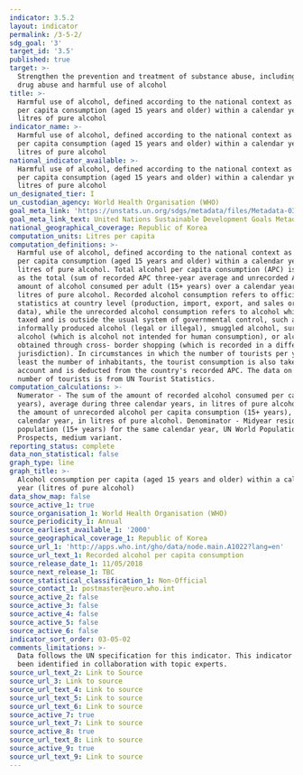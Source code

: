 ```yaml
---
indicator: 3.5.2
layout: indicator
permalink: /3-5-2/
sdg_goal: '3'
target_id: '3.5'
published: true
target: >-
  Strengthen the prevention and treatment of substance abuse, including narcotic
  drug abuse and harmful use of alcohol
title: >-
  Harmful use of alcohol, defined according to the national context as alcohol
  per capita consumption (aged 15 years and older) within a calendar year in
  litres of pure alcohol
indicator_name: >-
  Harmful use of alcohol, defined according to the national context as alcohol
  per capita consumption (aged 15 years and older) within a calendar year in
  litres of pure alcohol
national_indicator_available: >-
  Harmful use of alcohol, defined according to the national context as alcohol
  per capita consumption (aged 15 years and older) within a calendar year in
  litres of pure alcohol
un_designated_tier: I
un_custodian_agency: World Health Organisation (WHO)
goal_meta_link: 'https://unstats.un.org/sdgs/metadata/files/Metadata-03-05-02.pdf'
goal_meta_link_text: United Nations Sustainable Development Goals Metadata (PDF 214 KB)
national_geographical_coverage: Republic of Korea
computation_units: Litres per capita
computation_definitions: >-
  Harmful use of alcohol, defined according to the national context as alcohol
  per capita consumption (aged 15 years and older) within a calendar year in
  litres of pure alcohol. Total alcohol per capita consumption (APC) is defined
  as the total (sum of recorded APC three-year average and unrecorded APC)
  amount of alcohol consumed per adult (15+ years) over a calendar year, in
  litres of pure alcohol. Recorded alcohol consumption refers to official
  statistics at country level (production, import, export, and sales or taxation
  data), while the unrecorded alcohol consumption refers to alcohol which is not
  taxed and is outside the usual system of governmental control, such as home or
  informally produced alcohol (legal or illegal), smuggled alcohol, surrogate
  alcohol (which is alcohol not intended for human consumption), or alcohol
  obtained through cross- border shopping (which is recorded in a different
  jurisdiction). In circumstances in which the number of tourists per year is at
  least the number of inhabitants, the tourist consumption is also taken into
  account and is deducted from the country's recorded APC. The data on the
  number of tourists is from UN Tourist Statistics.
computation_calculations: >-
  Numerator - The sum of the amount of recorded alcohol consumed per capita (15+
  years), average during three calendar years, in litres of pure alcohol, and
  the amount of unrecorded alcohol per capita consumption (15+ years), during a
  calendar year, in litres of pure alcohol. Denominator - Midyear resident
  population (15+ years) for the same calendar year, UN World Population
  Prospects, medium variant.
reporting_status: complete
data_non_statistical: false
graph_type: line
graph_title: >-
  Alcohol consumption per capita (aged 15 years and older) within a calendar
  year (litres of pure alcohol)
data_show_map: false
source_active_1: true
source_organisation_1: World Health Organisation (WHO)
source_periodicity_1: Annual
source_earliest_available_1: '2000'
source_geographical_coverage_1: Republic of Korea
source_url_1: 'http://apps.who.int/gho/data/node.main.A1022?lang=en'
source_url_text_1: Recorded alcohol per capita consumption
source_release_date_1: 11/05/2018
source_next_release_1: TBC
source_statistical_classification_1: Non-Official
source_contact_1: postmaster@euro.who.int
source_active_2: false
source_active_3: false
source_active_4: false
source_active_5: false
source_active_6: false
indicator_sort_order: 03-05-02
comments_limitations: >-
  Data follows the UN specification for this indicator. This indicator has not
  been identified in collaboration with topic experts.
source_url_text_2: Link to Source
source_url_3: Link to source
source_url_text_4: Link to source
source_url_text_5: Link to source
source_url_text_6: Link to source
source_active_7: true
source_url_text_7: Link to source
source_active_8: true
source_url_text_8: Link to source
source_active_9: true
source_url_text_9: Link to source
---
```

